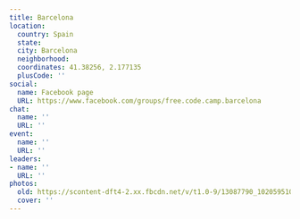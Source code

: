 ```yaml
---
title: Barcelona
location:
  country: Spain
  state: 
  city: Barcelona
  neighborhood: 
  coordinates: 41.38256, 2.177135
  plusCode: ''
social:
  name: Facebook page
  URL: https://www.facebook.com/groups/free.code.camp.barcelona
chat:
  name: ''
  URL: ''
event:
  name: ''
  URL: ''
leaders:
- name: ''
  URL: ''
photos:
  old: https://scontent-dft4-2.xx.fbcdn.net/v/t1.0-9/13087790_10205951001166228_1783074197436508327_n.jpg?oh=a6ed705935149e675e795c3f52ac356e&oe=59941F99
  cover: ''
---
```

